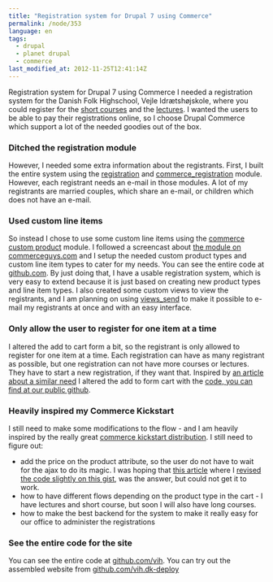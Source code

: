 ```yaml
---
title: "Registration system for Drupal 7 using Commerce"
permalink: /node/353
language: en
tags:
  - drupal
  - planet drupal
  - commerce
last_modified_at: 2012-11-25T12:41:14Z
---
```


Registration system for Drupal 7 using Commerce I needed a registration system for the Danish Folk Highschool, Vejle Idrætshøjskole, where you could register for the [short courses](http://vih.dk/kortekurser) and the [lectures](http://vih.dk/kortekurser). I wanted the users to be able to pay their registrations online, so I choose Drupal Commerce which support a lot of the needed goodies out of the box.

### Ditched the registration module

However, I needed some extra information about the registrants. First, I built the entire system using the [registration](http://drupal.org/project/registration) and [commerce\_registration](http://drupal.org/project/commerce_registration) module. However, each registrant needs an e-mail in those modules. A lot of my registrants are married couples, which share an e-mail, or children which does not have an e-mail.

### Used custom line items

So instead I chose to use some custom line items using the [commerce custom product](http://drupal.org/project/commerce_custom_product) module. I followed a screencast about [the module on commerceguys.com](http://commerceguys.com/blog/commerce-module-tuesday-commerce-customizable-products-screencast) and I setup the needed custom product types and custom line item types to cater for my needs. You can see the entire code at [github.com](http://github.com/vih/vih_short_course_commerce). By just doing that, I have a usable registration system, which is very easy to extend because it is just based on creating new product types and line item types. I also created some custom views to view the registrants, and I am planning on using [views\_send](http://drupal.org/project/views_send) to make it possible to e-mail my registrants at once and with an easy interface.

### Only allow the user to register for one item at a time

I altered the add to cart form a bit, so the registrant is only allowed to register for one item at a time. Each registration can have as many registrant as possible, but one registration can not have more courses or lectures. They have to start a new registration, if they want that. Inspired by [an article about a similar need](http://agileadam.com/add-to-cart-tweaks) I altered the add to form cart with the <a href="">code, you can find at our public github</a>.

### Heavily inspired my Commerce Kickstart

I still need to make some modifications to the flow - and I am heavily inspired by the really great [commerce kickstart distribution](http://drupal.org/project/commerce_kickstart). I still need to figure out:

- add the price on the product attribute, so the user do not have to wait for the ajax to do its magic. I was hoping that [this article](http://html-and-cms.com/blog/drupal-commerce-add-cart-form-alter-enabling-radio-titles-product-image-and-price) where I [revised the code slightly on this gist](https://gist.github.com/3884197), was the answer, but could not get it to work.
- how to have different flows depending on the product type in the cart - I have lectures and short course, but soon I will also have long courses.
- how to make the best backend for the system to make it really easy for our office to administer the registrations

### See the entire code for the site

You can see the entire code at [github.com/vih](http://github.com/vih). You can try out the assembled website from [github.com/vih.dk-deploy](http://github.com/vih.dk-deploy)
